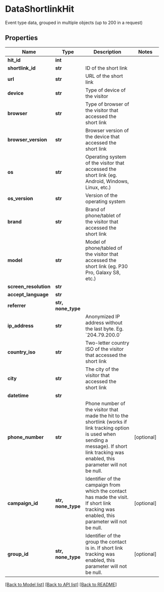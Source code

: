 # DataShortlinkHit

Event type data, grouped in multiple objects (up to 200 in a request)

## Properties
Name | Type | Description | Notes
------------ | ------------- | ------------- | -------------
**hit_id** | **int** |  | 
**shortlink_id** | **str** | ID of the short link | 
**url** | **str** | URL of the short link | 
**device** | **str** | Type of device of the visitor | 
**browser** | **str** | Type of browser of the visitor that accessed the short link | 
**browser_version** | **str** | Browser version of the device that accessed the short link | 
**os** | **str** | Operating system of the visitor that accessed the short link (eg. Android, Windows, Linux, etc.) | 
**os_version** | **str** | Version of the operating system | 
**brand** | **str** | Brand of phone/tablet of the visitor that accessed the short link | 
**model** | **str** | Model of phone/tabled of the visitor that accessed the short link (eg. P30 Pro, Galaxy S8, etc.) | 
**screen_resolution** | **str** |  | 
**accept_language** | **str** |  | 
**referrer** | **str, none_type** |  | 
**ip_address** | **str** | Anonymized IP address without the last byte. Eg. &#x60;204.79.200.0&#x60; | 
**country_iso** | **str** | Two-letter country ISO of the visitor that accessed the short link | 
**city** | **str** | The city of the visitor that accessed the short link | 
**datetime** | **str** |  | 
**phone_number** | **str** | Phone number of the visitor that made the hit to the shortlink (works if link tracking option is used when sending a message). If short link tracking was enabled, this parameter will not be null.  | [optional] 
**campaign_id** | **str, none_type** | Identifier of the campaign from which the contact has made the visit. If short link tracking was enabled, this parameter will not be null. | [optional] 
**group_id** | **str, none_type** | Identifier of the group the contact is in. If short link tracking was enabled, this parameter will not be null. | [optional] 


[[Back to Model list]](../../README.md#models) [[Back to API list]](../../README.md#available-methods) [[Back to README]](../../README.md)


